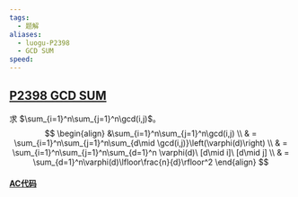 ```yaml
---
tags:
  - 题解
aliases:
  - luogu-P2398
  - GCD SUM
speed:
---
```

## [P2398 GCD SUM](https://www.luogu.com.cn/problem/P2398)

求 $\sum_{i=1}^n\sum_{j=1}^n\gcd(i,j)$。
$$
\begin{align}
&\sum_{i=1}^n\sum_{j=1}^n\gcd(i,j) \\
& = \sum_{i=1}^n\sum_{j=1}^n\sum_{d\mid \gcd(i,j)}\left(\varphi(d)\right) \\
& = \sum_{i=1}^n\sum_{j=1}^n\sum_{d=1}^n \varphi(d)\ [d\mid i]\ [d\mid j] \\
& = \sum_{d=1}^n\varphi(d)\lfloor\frac{n}{d}\rfloor^2
\end{align}
$$

#### [AC代码]()

```cpp

```
